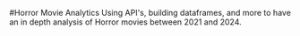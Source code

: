 #Horror Movie Analytics
Using API's, building dataframes, and more to have an in depth analysis of Horror movies between 2021 and 2024.